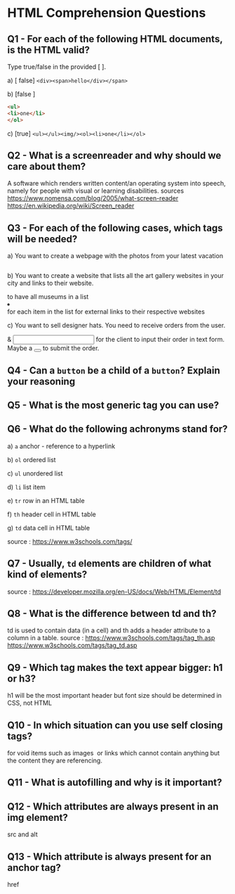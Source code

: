 # HTML Comprehension Questions

## Q1 - For each of the following HTML documents, is the HTML valid?

Type true/false in the provided [ ].

a) [ false] `<div><span>hello</div></span>`

b) [false ]

```html
<ul>
<li>one</li>
</ol>
```

c) [true] `<ul></ul><img/><ol><li>one</li></ol>`

## Q2 - What is a screenreader and why should we care about them?

A software which renders written content/an operating system into speech, namely for people with visual or learning disabilities.
sources https://www.nomensa.com/blog/2005/what-screen-reader
        https://en.wikipedia.org/wiki/Screen_reader 

## Q3 - For each of the following cases, which tags will be needed?

a) You want to create a webpage with the photos from your latest vacation

<img></img>

b) You want to create a website that lists all the art gallery websites in your city and links to their website.
<ol></ol> to have all museums in a list
<li></li> for each item in the list
<a> </a> for external links to their respective websites

c) You want to sell designer hats. You need to receive orders from the user.

<form></form> & <input></input> for the client to input their order in text form. Maybe a <button></button> to submit the order. 

## Q4 - Can a `button` be a child of a `button`? Explain your reasoning

## Q5 - What is the most generic tag you can use?

<div></div>

## Q6 - What do the following achronyms stand for?

a) `a`  anchor - reference to a hyperlink 

b) `ol` ordered list

c) `ul` unordered list

d) `li` list item

e) `tr` row in an HTML table

f) `th` header cell in HTML table

g) `td` data cell in HTML table

source : https://www.w3schools.com/tags/

## Q7 - Usually, `td` elements are children of what kind of elements? 
<tr> </tr>

source : https://developer.mozilla.org/en-US/docs/Web/HTML/Element/td

## Q8 - What is the difference between td and th?
td is used to contain data (in a cell) and th adds a header attribute to a column in a table.
source : https://www.w3schools.com/tags/tag_th.asp
https://www.w3schools.com/tags/tag_td.asp 

## Q9 - Which tag makes the text appear bigger: h1 or h3?

h1 will be the most important header but font size should be determined in CSS, not HTML

## Q10 - In which situation can you use self closing tags?
for void items such as images <img> or links <a> which cannot contain anything but the content they are referencing. 

## Q11 - What is autofilling and why is it important?

## Q12 - Which attributes are always present in an img element?

src and alt

## Q13 - Which attribute is always present for an anchor tag?

href
